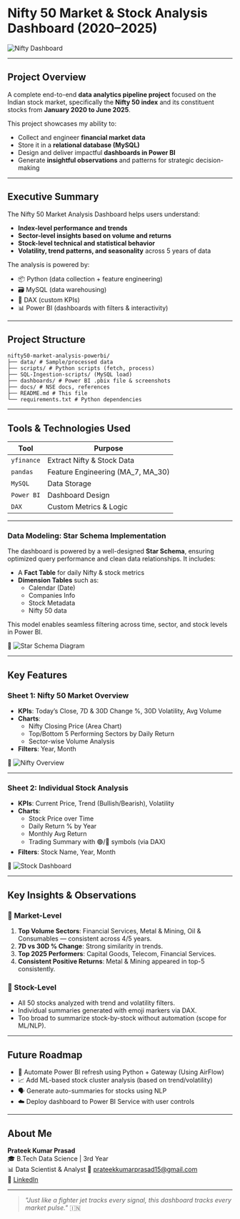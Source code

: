 # Nifty 50 Market & Stock Analysis Dashboard (2020–2025)

![Nifty Dashboard](dashboard/screenshorts/dashboard-thumbnail.png)

---

## Project Overview

A complete end-to-end **data analytics pipeline project** focused on the Indian stock market, specifically the **Nifty 50 index** and its constituent stocks from **January 2020 to June 2025**.

This project showcases my ability to:

- Collect and engineer **financial market data**
- Store it in a **relational database (MySQL)**
- Design and deliver impactful **dashboards in Power BI**
- Generate **insightful observations** and patterns for strategic decision-making

---

## Executive Summary

The Nifty 50 Market Analysis Dashboard helps users understand:

- **Index-level performance and trends**
- **Sector-level insights based on volume and returns**
- **Stock-level technical and statistical behavior**
- **Volatility, trend patterns, and seasonality** across 5 years of data

The analysis is powered by:

- 📦 Python (data collection + feature engineering)
- 🗃️ MySQL (data warehousing)
- 🧠 DAX (custom KPIs)
- 📊 Power BI (dashboards with filters & interactivity)

---

## Project Structure

```
nifty50-market-analysis-powerbi/
├── data/ # Sample/processed data
├── scripts/ # Python scripts (fetch, process)
├── SQL-Ingestion-scripts/ (MySQL load)
├── dashboards/ # Power BI .pbix file & screenshots
├── docs/ # NSE docs, references
├── README.md # This file
└── requirements.txt # Python dependencies
```
---

## Tools & Technologies Used

| Tool        | Purpose                          |
|-------------|----------------------------------|
| `yfinance`  | Extract Nifty & Stock Data       |
| `pandas`    | Feature Engineering (MA_7, MA_30)|
| `MySQL`     | Data Storage                     |
| `Power BI`  | Dashboard Design                 |
| `DAX`       | Custom Metrics & Logic           |

---

### Data Modeling: Star Schema Implementation

The dashboard is powered by a well-designed **Star Schema**, ensuring optimized query performance and clean data relationships. It includes:

- A **Fact Table** for daily Nifty & stock metrics
- **Dimension Tables** such as:
  - Calendar (Date)
  - Companies Info
  - Stock Metadata
  - Nifty 50 data

This model enables seamless filtering across time, sector, and stock levels in Power BI.

📸 ![Star Schema Diagram](dashboard/screenshorts/schema.png)


---

## Key Features

### Sheet 1: Nifty 50 Market Overview

- **KPIs**: Today’s Close, 7D & 30D Change %, 30D Volatility, Avg Volume
- **Charts**:
  - Nifty Closing Price (Area Chart)
  - Top/Bottom 5 Performing Sectors by Daily Return
  - Sector-wise Volume Analysis
- **Filters**: Year, Month

📸 ![Nifty Overview](dashboard/screenshorts/sheet-1.png)

---

### Sheet 2: Individual Stock Analysis

- **KPIs**: Current Price, Trend (Bullish/Bearish), Volatility
- **Charts**:
  - Stock Price over Time
  - Daily Return % by Year
  - Monthly Avg Return
  - Trading Summary with 🟢/🔴 symbols (via DAX)
- **Filters**: Stock Name, Year, Month

📸 ![Stock Dashboard](dashboard/screenshorts/sheet-2.png)

---

## Key Insights & Observations

### 📌 Market-Level
1. **Top Volume Sectors**: Financial Services, Metal & Mining, Oil & Consumables — consistent across 4/5 years.
2. **7D vs 30D % Change**: Strong similarity in trends.
3. **Top 2025 Performers**: Capital Goods, Telecom, Financial Services.
4. **Consistent Positive Returns**: Metal & Mining appeared in top-5 consistently.

### 📌 Stock-Level
- All 50 stocks analyzed with trend and volatility filters.
- Individual summaries generated with emoji markers via DAX.
- Too broad to summarize stock-by-stock without automation (scope for ML/NLP).

---

## Future Roadmap

- 🔁 Automate Power BI refresh using Python + Gateway (Using AirFlow)
- 📈 Add ML-based stock cluster analysis (based on trend/volatility)
- 🗣️ Generate auto-summaries for stocks using NLP
- ☁️ Deploy dashboard to Power BI Service with user controls

---

## About Me

**Prateek Kumar Prasad**  
🎓 B.Tech Data Science | 3rd Year  
📊 Data Scientist & Analyst
📧 prateekkumarprasad15@gmail.com  
🔗 [LinkedIn](https://www.linkedin.com/in/prateekkp/)

---

> *"Just like a fighter jet tracks every signal, this dashboard tracks every market pulse."* 🇮🇳
